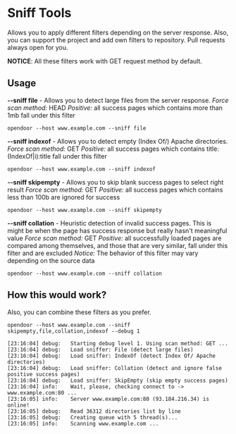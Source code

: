 Sniff Tools
===========
Allows you to apply different filters depending on the server response.
Also, you can support the project and add own filters to repository. Pull requests always open for you.

**NOTICE**: All these filters work with GET request method by default.

Usage
-----

**--sniff file** - Allows you to detect large files from the server response.
*Force scan method:* HEAD
*Positive:* all success pages which contains more than 1mb fall under this filter

```
opendoor --host www.example.com --sniff file
```

**--sniff indexof** - Allows you to detect empty (Index Of/) Apache directories.
*Force scan method:* GET
*Positive:* all success pages which contains title:(IndexOf|i):title fall under this filter

```
opendoor --host www.example.com --sniff indexof
```

**--sniff skipempty**  - Allows you to skip blank success pages to select right result
*Force scan method:* GET
*Positive:* all success pages which contains less than 100b are ignored for success

```
opendoor --host www.example.com --sniff skipempty
```

**--sniff collation** - Heuristic detection of invalid success pages. This is might be when the page has success response but really hasn't meaningful value
*Force scan method:* GET
*Positive:* all successfully loaded pages are compared among themselves, and those that are very similar, fall under this filter and are excluded
*Notice:* The behavior of this filter may vary depending on the source data

```
opendoor --host www.example.com --sniff collation
```

How this would work?
---------------------
Also, you can combine these filters as you prefer.
```
opendoor --host www.example.com --sniff skipempty,file,collation,indexof --debug 1

[23:16:04] debug:   Starting debug level 1. Using scan method: GET ...
[23:16:04] debug:   Load sniffer: File (detect large files)
[23:16:04] debug:   Load sniffer: IndexOf (detect Index Of/ Apache directories)
[23:16:04] debug:   Load sniffer: Collation (detect and ignore false positive success pages)
[23:16:04] debug:   Load sniffer: SkipEmpty (skip empty success pages)
[23:16:04] info:    Wait, please, checking connect to -> www.example.com:80 ...
[23:16:05] info:    Server www.example.com:80 (93.184.216.34) is online!
[23:16:05] debug:   Read 36312 directories list by line
[23:16:05] debug:   Creating queue with 5 thread(s)...
[23:16:05] info:    Scanning www.example.com ...
```
